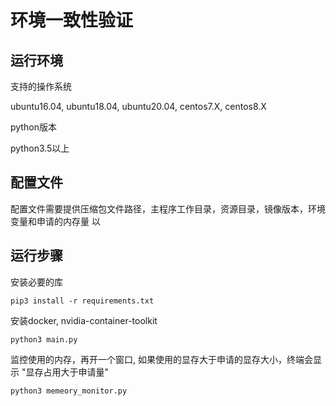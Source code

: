 **环境一致性验证**
==========================

**运行环境**
-------------------

支持的操作系统 

ubuntu16.04, ubuntu18.04, ubuntu20.04, centos7.X, centos8.X

python版本

python3.5以上

**配置文件**
----------

配置文件需要提供压缩包文件路径，主程序工作目录，资源目录，镜像版本，环境变量和申请的内存量
以

**运行步骤**
----------------------

安装必要的库

    pip3 install -r requirements.txt

安装docker, nvidia-container-toolkit

    python3 main.py
    
监控使用的内存，再开一个窗口, 如果使用的显存大于申请的显存大小，终端会显示 "显存占用大于申请量"

    python3 memeory_monitor.py
